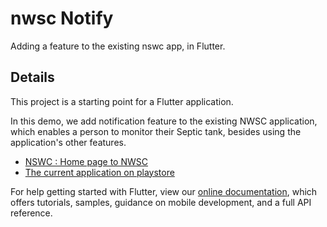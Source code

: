 # nwsc Notify

Adding a feature to the existing nswc app, in Flutter.

## Details

This project is a starting point for a Flutter application.

In this demo, we add notification feature to the existing NWSC application, which enables a person to monitor their Septic tank, besides using the application's other features.

- [NSWC : Home page to NWSC ](https://www.nwsc.co.ug/)
- [The current application on playstore](https://play.google.com/store/apps/details?id=com.nwsc.mobilepayment)  


For help getting started with Flutter, view our
[online documentation](https://flutter.dev/docs), which offers tutorials,
samples, guidance on mobile development, and a full API reference.
